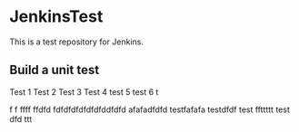 # JenkinsTest
This is a test repository for Jenkins. 

## Build a unit test
Test 1
Test 2
Test 3
Test 4
test 5
test 6
t

f
f
ffff
ffdfd
fdfdfdfdfdfdfddfdfd
afafadfdfd
testfafafa
testdfdf
test
ffttttt
test
dfd
ttt
